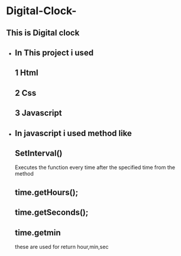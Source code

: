   # Digital-Clock-
  ## This is Digital clock
* ##  In This project i used 
  ## 1 Html
  ## 2 Css
  ## 3 Javascript
  
 * ## In javascript i used method like
   ## SetInterval()
      Executes the function every time after the specified time from the method

  
  
  
  
    ## time.getHours(); 
	
    ## time.getSeconds(); 
    ## time.getmin
  
      these are used for return hour,min,sec



